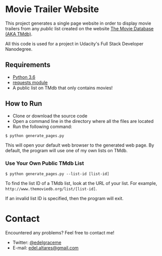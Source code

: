# Movie Trailer Website

This project generates a single page website in order to display movie trailers from any *public* list created on the website [The Movie Database (AKA TMdb)](http://themoviedb.org).

All this code is used for a project in Udacity's Full Stack Developer Nanodegree.

## Requirements

* [Python 3.6](https://www.python.org/downloads/)
* [requests module](http://docs.python-requests.org/en/master/user/install/#install)
* A public list on TMdb that only contains movies!

## How to Run

* Clone or download the source code 
* Open a command line in the directory where all the files are located
* Run the following command:

```
$ python generate_pages.py
```

This will open your default web browser to the generated web page. By default, the program will use one of my own lists on TMdb.

### Use Your Own Public TMdb List

```
$ python generate_pages.py --list-id [list-id]
```

To find the list ID of a TMdb list, look at the URL of your list. For example, `http://www.themoviedb.org/list/[list-id]`.

If an invalid list ID is specified, then the program will exit.

# Contact

Encountered any problems? Feel free to contact me!

* Twitter: [@edelgraceme](http://twitter.com/edelgraceme)
* E-mail: edel.altares@gmail.com
